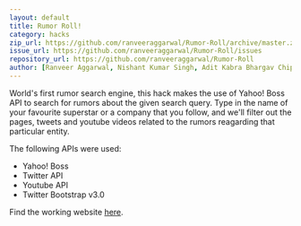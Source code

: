 ```yaml
---
layout: default
title: Rumor Roll!
category: hacks
zip_url: https://github.com/ranveeraggarwal/Rumor-Roll/archive/master.zip
issue_url: https://github.com/ranveeraggarwal/Rumor-Roll/issues
repository_url: https://github.com/ranveeraggarwal/Rumor-Roll
author: [Ranveer Aggarwal, Nishant Kumar Singh, Adit Kabra Bhargav Chippada] 
---
```


World's first rumor search engine, this hack makes the use of Yahoo! Boss API to search for rumors about the given search query. Type in the name of your favourite superstar or a company that you follow, and we'll filter out the pages, tweets and youtube videos related to the rumors reagarding that particular entity.

The following APIs were used:

* Yahoo! Boss
* Twitter API
* Youtube API
* Twitter Bootstrap v3.0

Find the working website [here][].

[here]: http://home.iitb.ac.in/~ranveer